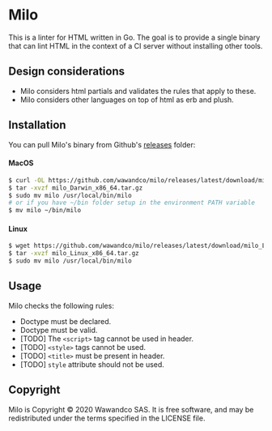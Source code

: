 # Milo

This is a linter for HTML written in Go. The goal is to provide a single binary that can lint HTML in the context of a CI server without installing other tools.

## Design considerations

- Milo considers html partials and validates the rules that apply to these.
- Milo considers other languages on top of html as erb and plush.

## Installation

You can pull Milo's binary from Github's [releases](https://github.com/wawandco/milo/releases) folder:

#### MacOS
```sh
$ curl -OL https://github.com/wawandco/milo/releases/latest/download/milo_Darwin_x86_64.tar.gz
$ tar -xvzf milo_Darwin_x86_64.tar.gz
$ sudo mv milo /usr/local/bin/milo
# or if you have ~/bin folder setup in the environment PATH variable
$ mv milo ~/bin/milo
```

#### Linux
```sh
$ wget https://github.com/wawandco/milo/releases/latest/download/milo_Linux_x86_64.tar.gz
$ tar -xvzf milo_Linux_x86_64.tar.gz
$ sudo mv milo /usr/local/bin/milo
```

## Usage

Milo checks the following rules:

-  Doctype must be declared.
-  Doctype must be valid.
-  [TODO] The `<script>` tag cannot be used in header.
-  [TODO] `<style>` tags cannot be used.
-  [TODO] `<title>` must be present in header.
-  [TODO] `style` attribute should not be used.

## Copyright

Milo is Copyright © 2020 Wawandco SAS. It is free software, and may be redistributed under the terms specified in the LICENSE file.



